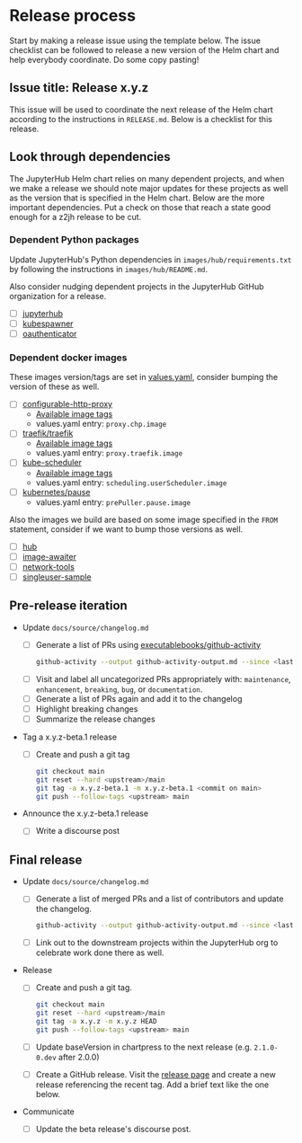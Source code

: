# Release process

Start by making a release issue using the template below. The issue checklist
can be followed to release a new version of the Helm chart and help everybody
coordinate. Do some copy pasting!

## Issue title: Release x.y.z

This issue will be used to coordinate the next release of the Helm chart according to the instructions in `RELEASE.md`. Below is a checklist for this release.

## Look through dependencies

The JupyterHub Helm chart relies on many dependent projects, and when we make a release we should note major updates for these projects as well as the version that is specified in the Helm chart. Below are the more important dependencies. Put a check on those that reach a state good enough for a z2jh release to be cut.

### Dependent Python packages

Update JupyterHub's Python dependencies in `images/hub/requirements.txt` by
following the instructions in `images/hub/README.md`.

Also consider nudging dependent projects in the JupyterHub GitHub organization for a release.

- [ ] [jupyterhub](https://github.com/jupyterhub/jupyterhub)
- [ ] [kubespawner](https://github.com/jupyterhub/kubespawner)
- [ ] [oauthenticator](https://github.com/jupyterhub/oauthenticator)

### Dependent docker images

These images version/tags are set in [values.yaml](jupyterhub/values.yaml), consider bumping the version of these as well.

- [ ] [configurable-http-proxy](https://github.com/jupyterhub/configurable-http-proxy)
  - [Available image tags](https://hub.docker.com/r/jupyterhub/configurable-http-proxy/tags)
  - values.yaml entry: `proxy.chp.image`
- [ ] [traefik/traefik](https://github.com/traefik/traefik)
  - [Available image tags](https://hub.docker.com/_/traefik?tab=tags)
  - values.yaml entry: `proxy.traefik.image`
- [ ] [kube-scheduler](https://github.com/kubernetes/kube-scheduler)
  - [Available image tags](https://gcr.io/google_containers/kube-scheduler-amd64)
  - values.yaml entry: `scheduling.userScheduler.image`
- [ ] [kubernetes/pause](https://github.com/kubernetes/kubernetes/tree/HEAD/build/pause)
  - values.yaml entry: `prePuller.pause.image`

Also the images we build are based on some image specified in the `FROM` statement, consider if we want to bump those versions as well.

- [ ] [hub](images/hub/Dockerfile)
- [ ] [image-awaiter](images/image-awaiter/Dockerfile)
- [ ] [network-tools](images/network-tools/Dockerfile)
- [ ] [singleuser-sample](images/singleuser-sample/Dockerfile)

## Pre-release iteration

- Update `docs/source/changelog.md`

  - [ ] Generate a list of PRs using [executablebooks/github-activity](https://github.com/executablebooks/github-activity)
    ```bash
    github-activity --output github-activity-output.md --since <last tag> jupyterhub/zero-to-jupyterhub-k8s
    ```
  - [ ] Visit and label all uncategorized PRs appropriately with: `maintenance`, `enhancement`, `breaking`, `bug`, or `documentation`.
  - [ ] Generate a list of PRs again and add it to the changelog
  - [ ] Highlight breaking changes
  - [ ] Summarize the release changes

- Tag a x.y.z-beta.1 release

  - [ ] Create and push a git tag
    ```bash
    git checkout main
    git reset --hard <upstream>/main
    git tag -a x.y.z-beta.1 -m x.y.z-beta.1 <commit on main>
    git push --follow-tags <upstream> main
    ```

- Announce the x.y.z-beta.1 release
  - [ ] Write a discourse post

## Final release

- Update `docs/source/changelog.md`

  - [ ] Generate a list of merged PRs and a list of contributors and update the changelog.
    ```bash
    github-activity --output github-activity-output.md --since <last tag> jupyterhub/zero-to-jupyterhub-k8s
    ```
  - [ ] Link out to the downstream projects within the JupyterHub org to celebrate work done there as well.

- Release

  - [ ] Create and push a git tag.

    ```bash
    git checkout main
    git reset --hard <upstream>/main
    git tag -a x.y.z -m x.y.z HEAD
    git push --follow-tags <upstream> main
    ```

  - [ ] Update baseVersion in chartpress to the next release (e.g. `2.1.0-0.dev` after 2.0.0)

  - [ ] Create a GitHub release.
        Visit the [release page](https://github.com/jupyterhub/zero-to-jupyterhub-k8s/releases) and create a new release referencing the recent tag. Add a brief text like the one below.

- Communicate
  - [ ] Update the beta release's discourse post.
